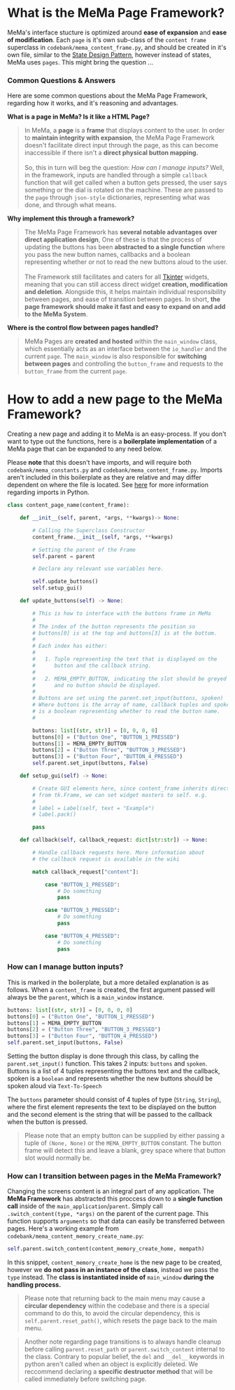# What is the MeMa Page Framework?
MeMa's interface stucture is optimized around **ease of expansion** and **ease of modification**. Each `page` is it's own sub-class of the `content frame` superclass in `codebank/mema_content_frame.py`, and should be created in it's own file, similar to the [State Design Pattern](https://en.wikipedia.org/wiki/State_pattern), however instead of states, MeMa uses `pages`. This might bring the question ...

### Common Questions & Answers
Here are some common questions about the MeMa Page Framework, regarding how it works, and it's reasoning and advantages.

**What is a page in MeMa? Is it like a HTML Page?**
> In MeMa, a **page** is a **frame** that displays content to the user. In order to **maintain integrity with expansion**, the MeMa Page Framework doesn't facilitate direct input through the page, as this can become inaccessible if there isn't a **direct physical button mapping.**<br><br>So, this in turn will beg the question: *How can I manage inputs?* Well, in the framework, inputs are handled through a simple `callback` function that will get called when a button gets pressed, the user says something or the dial is rotated on the machine. These are passed to the `page` through `json-style` dictionaries, representing what was done, and through what means.

**Why implement this through a framework?**
> The MeMa Page Framework has **several notable advantages over direct application design**, One of these is that the process of updating the buttons has been **abstracted to a single function** where you pass the new button names, callbacks and a boolean representing whether or not to read the new buttons aloud to the user.<br><br>The Framework still facilitates and caters for all [Tkinter](https://wiki.python.org/moin/TkInter) widgets, meaning that you can still access direct widget **creation, modification and deletion**. Alongside this, it helps maintain individual responsibility between pages, and ease of transition between pages. In short, **the page framework should make it fast and easy to expand on and add to the MeMa System**.

**Where is the control flow between pages handled?**
> MeMa Pages are **created and hosted** within the `main_window` class, which essentially acts as an interface between the `io_handler` and the current `page`. The `main_window` is also responsible for **switching between pages** and controlling the `button_frame` and requests to the `button_frame` from the current `page`.

# How to add a new page to the MeMa Framework?
Creating a new page and adding it to MeMa is an easy-process. If you don't want to type out the functions, here is a **boilerplate implementation** of a MeMa page that can be expanded to any need below.

Please **note** that this doesn't have imports, and will require both `codebank/mema_constants.py` and `codebank/mema_content_frame.py`. Imports aren't included in this boilerplate as they are relative and may differ dependent on where the file is located. See [here](https://docs.python.org/3/reference/import.html) for more information regarding imports in Python.

```python
class content_page_name(content_frame):

    def __init__(self, parent, *args, **kwargs)-> None:

        # Calling the Superclass Constructor
        content_frame.__init__(self, *args, **kwargs)

        # Setting the parent of the Frame
        self.parent = parent

        # Declare any relevant use variables here.

        self.update_buttons()
        self.setup_gui()

    def update_buttons(self) -> None:

        # This is how to interface with the buttons frame in MeMa
        #
        # The index of the button represents the position so
        # buttons[0] is at the top and buttons[3] is at the bottom.
        #
        # Each index has either:
        #
        #   1. Tuple representing the text that is displayed on the
        #      button and the callback string.
        #
        #   2. MEMA_EMPTY_BUTTON, indicating the slot should be greyed
        #      and no button should be displayed.
        #
        # Buttons are set using the parent.set_input(buttons, spoken)
        # Where buttons is the array of name, callback tuples and spoken
        # is a boolean representing whether to read the button name.
        #

        buttons: list[(str, str)] = [0, 0, 0, 0]
        buttons[0] = ("Button One", "BUTTON_1_PRESSED")
        buttons[1] = MEMA_EMPTY_BUTTON
        buttons[2] = ("Button Three", "BUTTON_3_PRESSED")
        buttons[3] = ("Button Four", "BUTTON_4_PRESSED")
        self.parent.set_input(buttons, False)

    def setup_gui(self) -> None:

        # Create GUI elements here, since content_frame inherits directly
        # from tk.Frame, we can set widget masters to self. e.g.
        #
        # label = Label(self, text = "Example")
        # label.pack()

        pass

    def callback(self, callback_request: dict[str:str]) -> None:

        # Handle callback requests here. More information about
        # the callback request is available in the wiki

        match callback_request["content"]:

            case "BUTTON_1_PRESSED":
                # Do something
                pass

            case "BUTTON_3_PRESSED":
                # Do something
                pass

            case "BUTTON_4_PRESSED":
                # Do something
                pass
```

### How can I manage button inputs?
This is marked in the boilerplate, but a more detailed explanation is as follows. When a `content_frame` is created, the first argument passed will always be the `parent`, which is a `main_window` instance. 

```python
buttons: list[(str, str)] = [0, 0, 0, 0]
buttons[0] = ("Button One", "BUTTON_1_PRESSED")
buttons[1] = MEMA_EMPTY_BUTTON
buttons[2] = ("Button Three", "BUTTON_3_PRESSED")
buttons[3] = ("Button Four", "BUTTON_4_PRESSED")
self.parent.set_input(buttons, False)
```

Setting the button display is done through this class, by calling the `parent.set_input()` function. This takes 2 inputs: `buttons` and `spoken`. Buttons is a list of 4 tuples representing the buttons text and the callback, spoken is a `boolean` and represents whether the new buttons should be spoken aloud via `Text-To-Speech`

The `buttons` parameter should consist of 4 tuples of type (`String`, `String`), where the first element represents the text to be displayed on the button and the second element is the string that will be passed to the callback when the button is pressed.

> Please note that an empty button can be supplied by either passing a tuple of `(None, None)` or the `MEMA_EMPTY_BUTTON` constant. The button frame will detect this and leave a blank, grey space where that button slot would normally be.

### How can I transition between pages in the MeMa Framework?
Changing the screens content is an integral part of any application. The **MeMa Framework** has abstracted this proccess down to a **single function call** inside of the `main_application`/`parent`. Simply call `.switch_content(type, *args)` on the parent of the current page. This function supports `arguments` so that data can easily be transferred between pages. Here's a working example from `codebank/mema_content_memory_create_name.py`:

```python
self.parent.switch_content(content_memory_create_home, mempath)
```

In this snippet, `content_memory_create_home` is the new page to be created, however we **do not pass in an instance of the class**, instead we pass the `type` instead. The **class is instantiated inside of** `main_window` **during the handling process.** 

> Please note that returning back to the main menu may cause a **circular dependency** within the codebase and there is a special command to do this, to avoid the circular dependency, this is `self.parent.reset_path()`, which resets the page back to the main menu.

> Another note regarding page transitions is to always handle cleanup before calling `parent.reset_path` or `parent.switch_content` internal to the class. Contrary to popular belief, the `del` and `__del__` keywords in python aren't called when an object is explicitly deleted. We reccommend declaring a **specific destructor method** that will be called immediately before switching page.